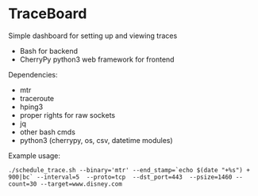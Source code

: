 # TraceBoard

Simple dashboard for setting up and viewing traces

- Bash for backend
- CherryPy python3 web framework for frontend

Dependencies:

- mtr
- traceroute
- hping3
- proper rights for raw sockets
- jq
- other bash cmds
- python3 (cherrypy, os, csv, datetime modules)

Example usage:

```
./schedule_trace.sh --binary='mtr' --end_stamp=`echo $(date "+%s") + 900|bc` --interval=5  --proto=tcp  --dst_port=443  --psize=1460 --count=30 --target=www.disney.com
```
